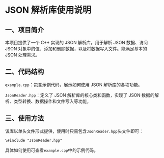 # JSON 解析库使用说明

## 一、项目简介

本项目提供了一个 C++ 实现的 JSON 解析库，用于解析 JSON 数据、访问 JSON 对象中的值、添加和删除数据，以及将数据写入文件。能满足基本的 JSON 处理需求。

## 二、代码结构

`example.cpp`：包含示例代码，展示如何使用 JSON 解析库的各项功能。

`JsonReader.hpp`：定义了 JSON 解析库的核心类和函数，实现了 JSON 数据的解析、类型转换、数据操作和文件写入等功能。

## 三、使用方法

该库以单头文件形式提供，使用时只需包含`JsonReader.hpp`头文件即可：

```
\#include "JsonReader.hpp"
```

具体如何使用可查看`example.cpp`中的示例代码。